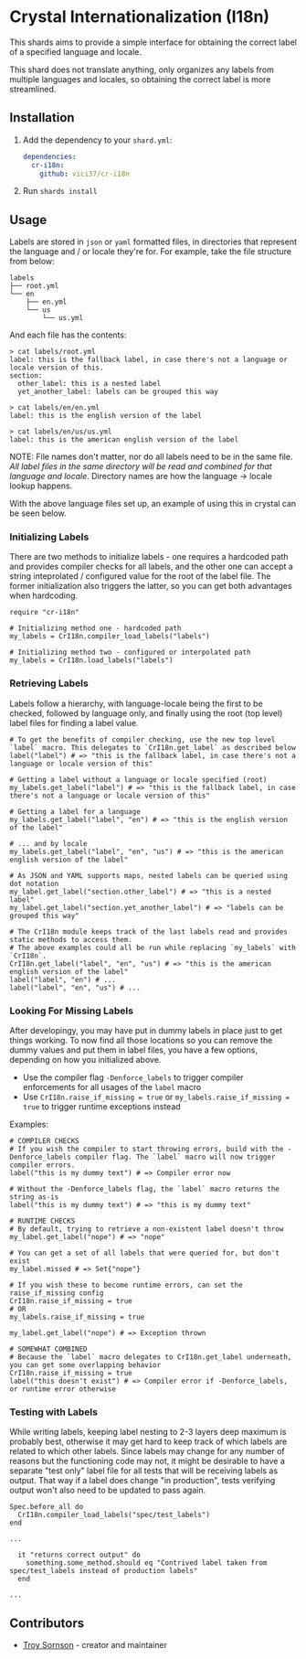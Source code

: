 # Crystal Internationalization (I18n)

This shards aims to provide a simple interface for obtaining the correct label of a specified language and locale.

This shard does not translate anything, only organizes any labels from multiple languages and locales, so obtaining the correct label
is more streamlined.

## Installation

1. Add the dependency to your `shard.yml`:

   ```yaml
   dependencies:
     cr-i18n:
       github: vici37/cr-i18n
   ```

2. Run `shards install`

## Usage

Labels are stored in `json` or `yaml` formatted files, in directories that represent the language and / or locale they're for.
For example, take the file structure from below:

```
labels
├── root.yml
└── en
    ├── en.yml
    └── us
        └── us.yml
```

And each file has the contents:
```
> cat labels/root.yml
label: this is the fallback label, in case there's not a language or locale version of this.
section:
  other_label: this is a nested label
  yet_another_label: labels can be grouped this way

> cat labels/en/en.yml
label: this is the english version of the label

> cat labels/en/us/us.yml
label: this is the american english version of the label
```

NOTE: File names don't matter, nor do all labels need to be in the same file. _All label files in the same directory will be read and combined for that language and locale_. Directory names
are how the language -> locale lookup happens.

With the above language files set up, an example of using this in crystal can be seen below.

### Initializing Labels

There are two methods to initialize labels - one requires a hardcoded path and provides compiler checks for all labels, and the other one can accept a string inteprolated / configured value for the root of the label file. The former initialization also triggers the latter, so you can get both advantages when hardcoding.

```crystal
require "cr-i18n"

# Initializing method one - hardcoded path
my_labels = CrI18n.compiler_load_labels("labels")

# Initializing method two - configured or interpolated path
my_labels = CrI18n.load_labels("labels")
```

### Retrieving Labels

Labels follow a hierarchy, with language-locale being the first to be checked, followed by language only, and finally using the root (top level) label files for finding a label value.

```crystal
# To get the benefits of compiler checking, use the new top level `label` macro. This delegates to `CrI18n.get_label` as described below
label("label") # => "this is the fallback label, in case there's not a language or locale version of this"

# Getting a label without a language or locale specified (root)
my_labels.get_label("label") # => "this is the fallback label, in case there's not a language or locale version of this"

# Getting a label for a language
my_labels.get_label("label", "en") # => "this is the english version of the label"

# ... and by locale
my_labels.get_label("label", "en", "us") # => "this is the american english version of the label"

# As JSON and YAML supports maps, nested labels can be queried using dot notation
my_label.get_label("section.other_label") # => "this is a nested label"
my_label.get_label("section.yet_another_label") # => "labels can be grouped this way"

# The CrI18n module keeps track of the last labels read and provides static methods to access them.
# The above examples could all be run while replacing `my_labels` with `CrI18n`.
CrI18n.get_label("label", "en", "us") # => "this is the american english version of the label"
label("label", "en") # ...
label("label", "en", "us") # ...
```

### Looking For Missing Labels

After developingy, you may have put in dummy labels in place just to get things working. To now find all those locations so you can remove the dummy values and put them in label files, you have a few options, depending on how you initialized above.

* Use the compiler flag `-Denforce_labels` to trigger compiler enforcements for all usages of the `label` macro
* Use `CrI18n.raise_if_missing = true` or `my_labels.raise_if_missing = true` to trigger runtime exceptions instead

Examples:

```crystal
# COMPILER CHECKS
# If you wish the compiler to start throwing errors, build with the -Denforce_labels compiler flag. The `label` macro will now trigger compiler errors.
label("this is my dummy text") # => Compiler error now

# Without the -Denforce_labels flag, the `label` macro returns the string as-is
label("this is my dummy text") # => "this is my dummy text"

# RUNTIME CHECKS
# By default, trying to retrieve a non-existent label doesn't throw
my_label.get_label("nope") # => "nope"

# You can get a set of all labels that were queried for, but don't exist
my_label.missed # => Set{"nope"}

# If you wish these to become runtime errors, can set the raise_if_missing config
CrI18n.raise_if_missing = true
# OR
my_labels.raise_if_missing = true

my_label.get_label("nope") # => Exception thrown

# SOMEWHAT COMBINED
# Because the `label` macro delegates to CrI18n.get_label underneath, you can get some overlapping behavior
CrI18n.raise_if_missing = true
label("this doesn't exist") # => Compiler error if -Denforce_labels, or runtime error otherwise
```

### Testing with Labels

While writing labels, keeping label nesting to 2-3 layers deep maximum is probably best, otherwise it may get hard to keep track of which labels
are related to which other labels. Since labels may change for any number of reasons but the functioning code may not, it might be desirable
to have a separate "test only" label file for all tests that will be receiving labels as output. That way if a label does change "in production",
tests verifying output won't also need to be updated to pass again.

```crystal
Spec.before_all do
  CrI18n.compiler_load_labels("spec/test_labels")
end

...

  it "returns correct output" do
    something.some_method.should eq "Contrived label taken from spec/test_labels instead of production labels"
  end

...
```

## Contributors

- [Troy Sornson](https://github.com/your-github-user) - creator and maintainer
